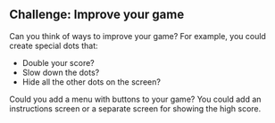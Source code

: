 ## Challenge: Improve your game
Can you think of ways to improve your game? For example, you could create special dots that:

+ Double your score?
+ Slow down the dots?
+ Hide all the other dots on the screen?

Could you add a menu with buttons to your game? You could add an instructions screen or a separate screen for showing the high score. 
